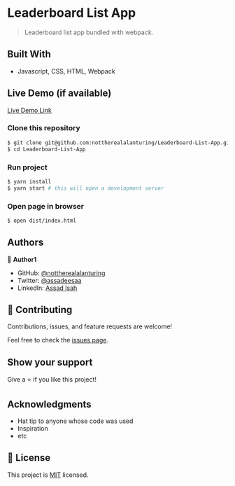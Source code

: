# Leaderboard List App

> Leaderboard list app bundled with webpack.

## Built With

- Javascript, CSS, HTML, Webpack

## Live Demo (if available)

[Live Demo Link](https://nottherealalanturing.github.io/Leaderboard-List-App/)

### Clone this repository

```bash
$ git clone git@github.com:nottherealalanturing/Leaderboard-List-App.git
$ cd Leaderboard-List-App
```

### Run project

```bash
$ yarn install
$ yarn start # this will open a development server
```

### Open page in browser

```bash
$ open dist/index.html
```

## Authors

👤 **Author1**

- GitHub: [@nottherealalanturing](https://github.com/nottherealalanturing)
- Twitter: [@assadeesaa](https://twitter.com/assadeesaa)
- LinkedIn: [Assad Isah](https://linkedin.com/in/assadisah)

## 🤝 Contributing

Contributions, issues, and feature requests are welcome!

Feel free to check the [issues page](../../issues/).

## Show your support

Give a ⭐️ if you like this project!

## Acknowledgments

- Hat tip to anyone whose code was used
- Inspiration
- etc

## 📝 License

This project is [MIT](./MIT.md) licensed.
